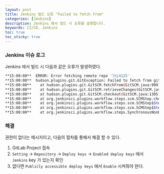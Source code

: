 ```yaml
---
layout: post
title: Jenkins 빌드 오류 "Failed to fetch from"
categories: [Jenkins]
description: Jenkins 에서 빌드 시 오류를 설명합니다.
keywords: CI/CD, Jenkins
toc: true
toc_sticky: true
---
```


### Jenkins 이슈 로그

Jenkins 에서 빌드 시 다음과 같은 오류가 발생하였다.

```bash
**15:00:00**  ERROR: Error fetching remote repo 'lhj4125'
**15:00:00**  hudson.plugins.git.GitException: Failed to fetch from git@gitlab.com:lhj4125/myProject.git
**15:00:00**  	at hudson.plugins.git.GitSCM.fetchFrom(GitSCM.java:999)
**15:00:00**  	at hudson.plugins.git.GitSCM.retrieveChanges(GitSCM.java:1241)
**15:00:00**  	at hudson.plugins.git.GitSCM.checkout(GitSCM.java:1305)
**15:00:00**  	at org.jenkinsci.plugins.workflow.steps.scm.SCMStep.checkout(SCMStep.java:136)
**15:00:00**  	at org.jenkinsci.plugins.workflow.steps.scm.SCMStep$StepExecutionImpl.run(SCMStep.java:101)
**15:00:00**  	at org.jenkinsci.plugins.workflow.steps.scm.SCMStep$StepExecutionImpl.run(SCMStep.java:88)
**15:00:00**  	at org.jenkinsci.plugins.workflow.steps.SynchronousNonBlockingStepExecution.lambda$start$0(SynchronousNonBlockingStepExecution.java:47)
```

### 해결

권한이 없다는 메시지이고, 다음의 절차를 통해서 해결 할 수 있다.

1. GitLab Project 접속
2. `Setting` -> `Repository` -> `Deploy keys` -> `Enabled deploy keys` 에서 `Jenkins` key 가 있는지 확인
3. 없다면 `Publicly accessible deploy keys` 에서 `Enable` 시켜줘야 한다.
